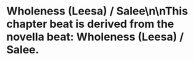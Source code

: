 # Wholeness (Leesa) / Salee\n\nThis chapter beat is derived from the novella beat: Wholeness (Leesa) / Salee.
